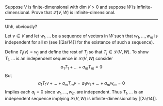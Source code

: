 Suppose $V$ is finite-dimensional with $\dim V > 0$ and suppose $W$ is infinite-dimensional. Prove that $\mathcal L(V,W)$ is infinite-dimensional.

---

Uhh, obviously?

Let $v \in V$ and let $w_1,\dots$ be a sequence of vectors in $W$ such that $w_1,\dots,w_m$ is independent for all $m$ (see [[2a/14]] for the existance of such a sequence). 

Define $T_j(v) = w_j$ and define the rest of $T_j$ so that $T_j \in \mathcal L(V,W)$.  To show $T_1,\dots$ is an independent sequence in $\mathcal L(V,W)$ consider
$$
a_1T_1 + \dots + a_mT_m = 0
$$
But
$$
a_1T_1v + \dots + a_mT_mv = a_1w_1 + \dots + a_mw_m = 0
$$
Implies each $a_j = 0$ since $w_1,\dots,w_m$ are independent. Thus $T_1,\dots$ is an independent sequence implying $\mathcal L(V,W)$ is infinite-dimensional by [[2a/14]].